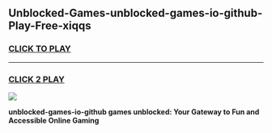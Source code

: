 
## Unblocked-Games-unblocked-games-io-github-Play-Free-xiqqs
<h3>
<a href="https://premium76.site?title=unblocked-games-io-github&ref=23A">CLICK TO PLAY</a></h3>
<hr>

<h3>
<a href="https://premium76.site?title=unblocked-games-io-github&ref=23A">CLICK 2 PLAY</a>
  
</h3>

<a href="https://premium76.site?title=unblocked-games-io-github&ref=23A"><img src="https://clearcache.store/games.png"></a>


**unblocked-games-io-github games unblocked: Your Gateway to Fun and Accessible Online Gaming**

